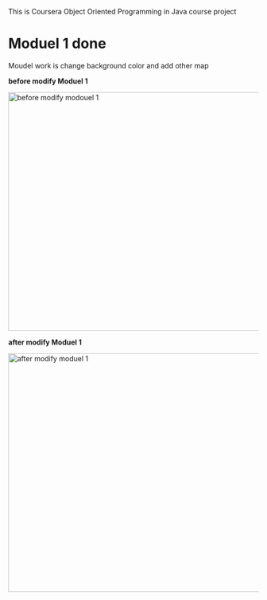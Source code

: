 This is Coursera Object Oriented Programming in Java course project

<H1>Moduel 1 done</H1>

Moudel work is change background color and add other map

<B>before modify Moduel 1</B>

<img src="https://lh3.googleusercontent.com/IixNWEHJkA4_XwsKVN5AyEwuk7tjhqRma_T7Lz1Ae-H2WbpNXP8SPgj0fnKYUVvAfvSILTRz_MUKumQTDHeuWsMvcgn9W9y4cWZFI0jS6NK3sk_en-86Ty9crY2KkiBabfvZmhsv5CitQW5NAAftts2xYVY5UCBHCiBNDS6IVwV3xN-1SZrElXsZ0g_TM15VfWt0nJ_tITB_oTSZT9YHMyRa91-rZpQV47_vLgBi2l4D3_t6rVlgE9KRR6eaFVuNcLGT_B4k4RpWUAstMfXkgiuKgZOOnopPCYy5ul6fU1UWA4UbDcrJt2uRNC_jf1RC7rCCeVPSU3v4w5zuRLlV0yilRzjMEsAiiCGLGP6KgEfHRZix9jyByXm0qCCCGynBufTpGNi1xWGAKhXJXBvjOM-7QeV6-gdrsc2ok1q6EhySEwJXuKqgcR9Ea_DtIvhq-pwF6aMJSqVh9j58w1nmlHvIPAk9dlHE7-8UcqMjI1mQdbZNGh2kBxxHX-GM8GEWmRb7chBsugrbARtzQroIDcb_eqo174j5CItlFIH-IZiC59ZRvnUWZvT2XuRbUlZHXN-J=w800-h599-no" alt="before modify modouel 1"  width="640" height="480" />

<B>after modify Moduel 1</B>

<img src="https://lh3.googleusercontent.com/ZE9KBNCcFIiLDaqqmrSbgX0_0SKzhVzg1NpP_DswYSpWwJZAm9zA9-z2pEJ1w394NFgkDjXeieXtA7ROGWizSEpCEMw9VLH1yFvGe8yVFZjFHvC3go7Jj_ze0XD_kPU2aas6dGJ-_A2CPqPdhlfx8FNuA55C-1f50Lhh4Qig2HS0sUPNlYMKSK6SaYNJTyKXWRpkAcQCp18AIBti1YrIqJpF-tyHWU2Wpxlw6fXF0hpwRC5S6GlHfjOvDYkcHpPaXBEFFijxnxK1mKthV_qeWasd22opmECdJx_TCzIh3v1QtRwx2zvowCm6hTjXRJK5H9kWqBlVFwLBCvH-9UVvOMg3B8dvMTp_e1a4eiV7pi_rxhd1kz-q9SzPHl3tw4BcLrTRoa8qH7H9XTtGANOv35-tsuS1x7PyhbvxB83T_gJPuY7DLjyRjUwhsCnumTVG_HmYamrHCfMAInHGMpGBU2YmsTlOze0sT3nh73fFafPfptfjvUYWZi68-mAmFimOSAmnqmc65fY6Bbe9rfxBQ6n1n-FG9uNs5St5fGO538RtYnj_QfxRUNLynlbfyHARRTV7=w805-h599-no" alt="after modify moduel 1"  width="640" height="480" />
